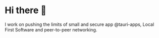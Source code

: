 # Hi there 👋

I work on pushing the limits of small and secure app @tauri-apps, Local First Software and peer-to-peer networking.
